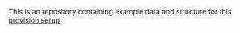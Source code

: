 This is an repository containing example data and structure for this [provision setup](https://github.com/oneofftech/provision)
